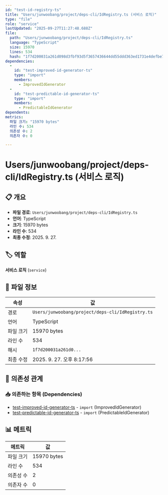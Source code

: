 ```yaml
---
id: "test-id-registry-ts"
title: "Users/junwoobang/project/deps-cli/IdRegistry.ts (서비스 로직)"
type: "file"
role: "service"
lastUpdated: "2025-09-27T11:27:48.688Z"
file:
  path: "Users/junwoobang/project/deps-cli/IdRegistry.ts"
  language: "TypeScript"
  size: 15970
  lines: 534
  hash: "1f7d200031a261d098d3fbf93d5f3657436644dd55ddd363ed1731e4defbe7dd"
dependencies:
  -
    id: "test-improved-id-generator-ts"
    type: "import"
    members:
      - ImprovedIdGenerator
  -
    id: "test-predictable-id-generator-ts"
    type: "import"
    members:
      - PredictableIdGenerator
dependents:
metrics:
  파일 크기: "15970 bytes"
  라인 수: 534
  의존성 수: 2
  의존자 수: 0

---
```


# Users/junwoobang/project/deps-cli/IdRegistry.ts (서비스 로직)

## 📋 개요

- **파일 경로**: `Users/junwoobang/project/deps-cli/IdRegistry.ts`
- **언어**: TypeScript
- **크기**: 15970 bytes
- **라인 수**: 534
- **최종 수정**: 2025. 9. 27.

## 🏷️ 역할

**서비스 로직** (`service`)

## 📄 파일 정보

| 속성 | 값 |
|------|----|
| 경로 | `Users/junwoobang/project/deps-cli/IdRegistry.ts` |
| 언어 | TypeScript |
| 파일 크기 | 15970 bytes |
| 라인 수 | 534 |
| 해시 | `1f7d200031a261d0...` |
| 최종 수정 | 2025. 9. 27. 오후 8:17:56 |

## 🔗 의존성 관계

### 📥 의존하는 항목 (Dependencies)

- [test-improved-id-generator-ts](test-improved-id-generator-ts.md) - `import` (ImprovedIdGenerator)
- [test-predictable-id-generator-ts](test-predictable-id-generator-ts.md) - `import` (PredictableIdGenerator)

## 📊 메트릭

| 메트릭 | 값 |
|--------|----|
| 파일 크기 | 15970 bytes |
| 라인 수 | 534 |
| 의존성 수 | 2 |
| 의존자 수 | 0 |

